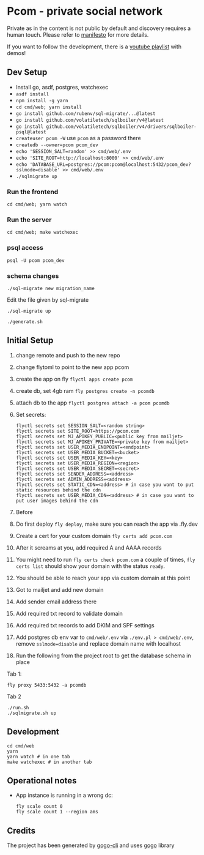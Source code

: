 # Pcom - private social network

Private as in the content is not public by default and discovery requires a human touch. Please refer to [manifesto](cmd/web/client/articles/why.md)
for more details.

If you want to follow the development, there is a [youtube playlist](https://www.youtube.com/playlist?list=PLa5K-kCUS-FozB6Cw7rJLFJaxyZd-MPpi) with demos!

## Dev Setup

* Install go, asdf, postgres, watchexec
* `asdf install`
* `npm install -g yarn`
* `cd cmd/web; yarn install`
* `go install github.com/rubenv/sql-migrate/...@latest`
* `go install github.com/volatiletech/sqlboiler/v4@latest`
* `go install github.com/volatiletech/sqlboiler/v4/drivers/sqlboiler-psql@latest`
* `createuser pcom -W` use `pcom` as a password there
* `createdb --owner=pcom pcom_dev`
* `echo 'SESSION_SALT=random' >> cmd/web/.env`
* `echo 'SITE_ROOT=http://localhost:8000' >> cmd/web/.env`
* `echo 'DATABASE_URL=postgres://pcom:pcom@localhost:5432/pcom_dev?sslmode=disable' >> cmd/web/.env`
* `./sqlmigrate up`

### Run the frontend

```
cd cmd/web; yarn watch
```

### Run the server

```
cd cmd/web; make watchexec
```

### psql access

```
psql -U pcom pcom_dev
```

### schema changes

```
./sql-migrate new migration_name
```

Edit the file given by sql-migrate

```
./sql-migrate up
```

```
./generate.sh
```

## Initial Setup

1. change remote and push to the new repo
2. change flytoml to point to the new app pcom
3. create the app on fly `flyctl apps create pcom`
4. create db, set 4gb ram `fly postgres create -n pcomdb`
5. attach db to the app `flyctl postgres attach -a pcom pcomdb`
6. Set secrets:

   ```
   flyctl secrets set SESSION_SALT=<random string>
   flyctl secrets set SITE_ROOT=https://pcom.com
   flyctl secrets set MJ_APIKEY_PUBLIC=<public key from mailjet>
   flyctl secrets set MJ_APIKEY_PRIVATE=<private key from mailjet>
   flyctl secrets set USER_MEDIA_ENDPOINT=<endpoint>
   flyctl secrets set USER_MEDIA_BUCKET=<bucket>
   flyctl secrets set USER_MEDIA_KEY=<key>
   flyctl secrets set USER_MEDIA_REGION=<region>
   flyctl secrets set USER_MEDIA_SECRET=<secret>
   flyctl secrets set SENDER_ADDRESS=<address>
   flyctl secrets set ADMIN_ADDRESS=<address>
   flyctl secrets set STATIC_CDN=<address> # in case you want to put static resources behind the cdn
   flyctl secrets set USER_MEDIA_CDN=<address> # in case you want to put user images behind the cdn

   ```
6. Before
7. Do first deploy `fly deploy`, make sure you can reach the app via <appname>.fly.dev
8. Create a cert for your custom domain `fly certs add pcom.com`
9. After it screams at you, add required A and AAAA records
10. You might need to run `fly certs check pcom.com` a couple of times, `fly certs list` should show your domain with the status `ready`.
11. You should be able to reach your app via custom domain at this point
12. Got to mailjet and add new domain
13. Add sender email address there
14. Add required txt record to validate domain
15. Add required txt records to add DKIM and SPF settings
16. Add postgres db env var to `cmd/web/.env` via `./env.pl > cmd/web/.env`, remove `sslmode=disable` and replace domain name with localhost
18. Run the following from the project root to get the database schema in place

Tab 1:

```
fly proxy 5433:5432 -a pcomdb
```

Tab 2

```
./run.sh
./sqlmigrate.sh up
```

## Development

```
cd cmd/web
yarn
yarn watch # in one tab
make watchexec # in another tab
```

## Operational notes

* App instance is running in a wrong dc:

  ```
  fly scale count 0
  fly scale count 1 --region ams
  ```

## Credits

The project has been generated by [gogo-cli](https://github.com/can3p/gogo-cli) and uses [gogo](https://github.com/can3p/gogo) library
